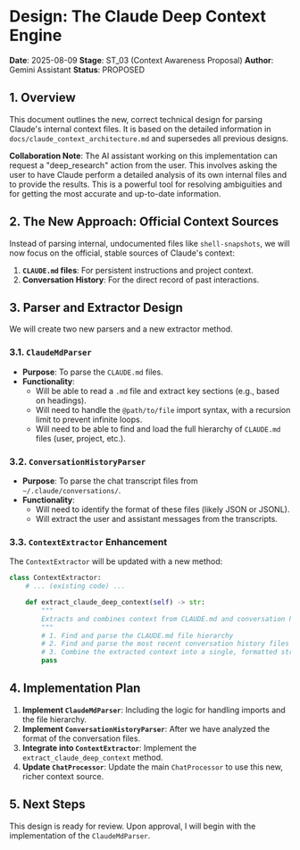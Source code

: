 # Design: The Claude Deep Context Engine

**Date**: 2025-08-09
**Stage**: ST_03 (Context Awareness Proposal)
**Author**: Gemini Assistant
**Status**: PROPOSED

## 1. Overview

This document outlines the new, correct technical design for parsing Claude's internal context files. It is based on the detailed information in `docs/claude_context_architecture.md` and supersedes all previous designs.

**Collaboration Note**: The AI assistant working on this implementation can request a "deep_research" action from the user. This involves asking the user to have Claude perform a detailed analysis of its own internal files and to provide the results. This is a powerful tool for resolving ambiguities and for getting the most accurate and up-to-date information.

## 2. The New Approach: Official Context Sources

Instead of parsing internal, undocumented files like `shell-snapshots`, we will now focus on the official, stable sources of Claude's context:

1.  **`CLAUDE.md` files**: For persistent instructions and project context.
2.  **Conversation History**: For the direct record of past interactions.

## 3. Parser and Extractor Design

We will create two new parsers and a new extractor method.

### 3.1. `ClaudeMdParser`

*   **Purpose**: To parse the `CLAUDE.md` files.
*   **Functionality**:
    *   Will be able to read a `.md` file and extract key sections (e.g., based on headings).
    *   Will need to handle the `@path/to/file` import syntax, with a recursion limit to prevent infinite loops.
    *   Will need to be able to find and load the full hierarchy of `CLAUDE.md` files (user, project, etc.).

### 3.2. `ConversationHistoryParser`

*   **Purpose**: To parse the chat transcript files from `~/.claude/conversations/`.
*   **Functionality**:
    *   Will need to identify the format of these files (likely JSON or JSONL).
    *   Will extract the user and assistant messages from the transcripts.

### 3.3. `ContextExtractor` Enhancement

The `ContextExtractor` will be updated with a new method:

```python
class ContextExtractor:
    # ... (existing code) ...

    def extract_claude_deep_context(self) -> str:
        """
        Extracts and combines context from CLAUDE.md and conversation history.
        """
        # 1. Find and parse the CLAUDE.md file hierarchy
        # 2. Find and parse the most recent conversation history files
        # 3. Combine the extracted context into a single, formatted string
        pass
```

## 4. Implementation Plan

1.  **Implement `ClaudeMdParser`**: Including the logic for handling imports and the file hierarchy.
2.  **Implement `ConversationHistoryParser`**: After we have analyzed the format of the conversation files.
3.  **Integrate into `ContextExtractor`**: Implement the `extract_claude_deep_context` method.
4.  **Update `ChatProcessor`**: Update the main `ChatProcessor` to use this new, richer context source.

## 5. Next Steps

This design is ready for review. Upon approval, I will begin with the implementation of the `ClaudeMdParser`.
